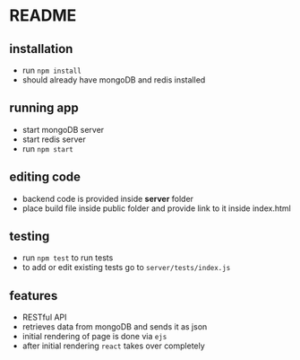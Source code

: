 # README

## installation

* run `npm install`
* should already have mongoDB and redis installed

## running app

* start mongoDB server
* start redis server
* run `npm start`

## editing code

* backend code is provided inside **server** folder
* place build file inside public folder and provide link to it inside index.html

## testing

* run `npm test` to run tests
* to add or edit existing tests go to `server/tests/index.js`

## features

* RESTful API
* retrieves data from mongoDB and sends it as json
* initial rendering of page is done via `ejs`
* after initial rendering `react` takes over completely
